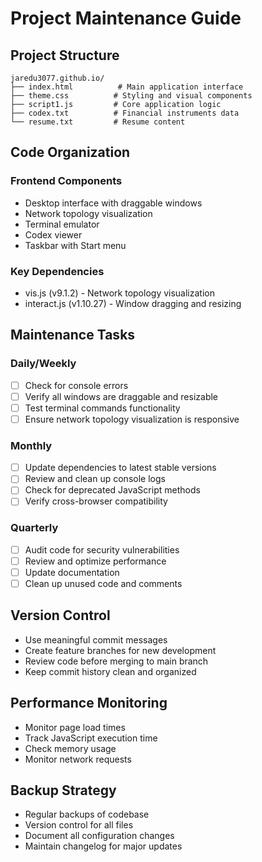 # Project Maintenance Guide

## Project Structure
```
jaredu3077.github.io/
├── index.html          # Main application interface
├── theme.css          # Styling and visual components
├── script1.js         # Core application logic
├── codex.txt          # Financial instruments data
└── resume.txt         # Resume content
```

## Code Organization

### Frontend Components
- Desktop interface with draggable windows
- Network topology visualization
- Terminal emulator
- Codex viewer
- Taskbar with Start menu

### Key Dependencies
- vis.js (v9.1.2) - Network topology visualization
- interact.js (v1.10.27) - Window dragging and resizing

## Maintenance Tasks

### Daily/Weekly
- [ ] Check for console errors
- [ ] Verify all windows are draggable and resizable
- [ ] Test terminal commands functionality
- [ ] Ensure network topology visualization is responsive

### Monthly
- [ ] Update dependencies to latest stable versions
- [ ] Review and clean up console logs
- [ ] Check for deprecated JavaScript methods
- [ ] Verify cross-browser compatibility

### Quarterly
- [ ] Audit code for security vulnerabilities
- [ ] Review and optimize performance
- [ ] Update documentation
- [ ] Clean up unused code and comments

## Version Control
- Use meaningful commit messages
- Create feature branches for new development
- Review code before merging to main branch
- Keep commit history clean and organized

## Performance Monitoring
- Monitor page load times
- Track JavaScript execution time
- Check memory usage
- Monitor network requests

## Backup Strategy
- Regular backups of codebase
- Version control for all files
- Document all configuration changes
- Maintain changelog for major updates 
